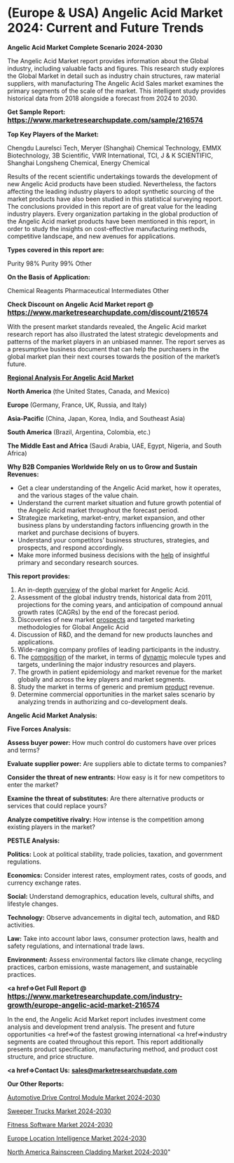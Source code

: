 # (Europe & USA) Angelic Acid Market 2024: Current and Future Trends

<strong>Angelic Acid Market Complete Scenario 2024-2030</strong>

The Angelic Acid Market report provides information about the Global industry, including valuable facts and figures. This research study explores the Global Market in detail such as industry chain structures, raw material suppliers, with manufacturing The Angelic Acid Sales market examines the primary segments of the scale of the market. This intelligent study provides historical data from 2018 alongside a forecast from 2024 to 2030.

<strong>Get Sample Report: <a href=https://www.marketresearchupdate.com/sample/216574><font size=3 color=#0000ff>https://www.marketresearchupdate.com/sample/216574</font></a></strong>

<strong>Top Key Players of the Market:</strong>

Chengdu Laurelsci Tech, Meryer (Shanghai) Chemical Technology, EMMX Biotechnology, 3B Scientific, VWR International, TCI, J & K SCIENTIFIC, Shanghai Longsheng Chemical, Energy Chemical

Results of the recent scientific undertakings towards the development of new Angelic Acid products have been studied. Nevertheless, the factors affecting the leading industry players to adopt synthetic sourcing of the market products have also been studied in this statistical surveying report. The conclusions provided in this report are of great value for the leading industry players. Every organization partaking in the global production of the Angelic Acid market products have been mentioned in this report, in order to study the insights on cost-effective manufacturing methods, competitive landscape, and new avenues for applications.

<strong>Types covered in this report are: </strong>

Purity 98%
Purity 99%
Other

<strong>On the Basis of Application:</strong>

Chemical Reagents
Pharmaceutical Intermediates
Other

<strong>Check Discount on Angelic Acid Market report @ <a href=https://www.marketresearchupdate.com/discount/216574><font size=3 color=#0000ff>https://www.marketresearchupdate.com/discount/216574</font></a></strong>

With the present market standards revealed, the Angelic Acid market research report has also illustrated the latest strategic developments and patterns of the market players in an unbiased manner. The report serves as a presumptive business document that can help the purchasers in the global market plan their next courses towards the position of the market’s future.

<strong><u><b>Regional Analysis For Angelic Acid Market</b></u></strong>

<strong><b>North America</b></strong> (the United States, Canada, and Mexico)

<strong><b>Europe </b></strong>(Germany, France, UK, Russia, and Italy)

<strong><b>Asia-Pacific</b></strong> (China, Japan, Korea, India, and Southeast Asia)

<strong><b>South America</b></strong> (Brazil, Argentina, Colombia, etc.)

<strong><b>The Middle East and Africa</b></strong> (Saudi Arabia, UAE, Egypt, Nigeria, and South Africa)

<strong>Why B2B Companies Worldwide Rely on us to Grow and Sustain Revenues:</strong>
<ul>
  <li>Get a clear understanding of the Angelic Acid market, how it operates, and the various stages of the value chain.</li>
  <li>Understand the current market situation and future growth potential of the Angelic Acid market throughout the forecast period.</li>
  <li>Strategize marketing, market-entry, market expansion, and other business plans by understanding factors influencing growth in the market and purchase decisions of buyers.</li>
  <li>Understand your competitors’ business structures, strategies, and prospects, and respond accordingly.</li>
  <li>Make more informed business decisions with the <a href=ASDF991299>help</a> of insightful primary and secondary research sources.</li>
</ul>
<strong>This report provides:</strong>
<ol>
  <li>An in-depth <a href=>overview</a> of the global market for Angelic Acid.</li>
  <li>Assessment of the global industry trends, historical data from 2011, projections for the coming years, and anticipation of compound annual growth rates (CAGRs) by the end of the forecast period.</li>
  <li>Discoveries of new market <a href=>prospects</a> and targeted marketing methodologies for Global Angelic Acid</li>
  <li>Discussion of R&amp;D, and the demand for new products launches and applications.</li>
  <li>Wide-ranging company profiles of leading participants in the industry.</li>
  <li>The <a href=ASDF881288>composition</a> of the market, in terms of <a href=>dynamic</a> molecule types and targets, underlining the major industry resources and players.</li>
  <li>The growth in patient epidemiology and market revenue for the market globally and across the key players and market segments.</li>
  <li>Study the market in terms of generic and premium <a href=>product</a> revenue.</li>
  <li>Determine commercial opportunities in the market sales scenario by analyzing trends in authorizing and co-development deals.</li>
</ol>

<strong>Angelic Acid Market Analysis:</strong>

<strong>Five Forces Analysis:</strong>

<strong>Assess buyer power:</strong> How much control do customers have over prices and terms?

<strong>Evaluate supplier power:</strong> Are suppliers able to dictate terms to companies?

<strong>Consider the threat of new entrants:</strong> How easy is it for new competitors to enter the market?

<strong>Examine the threat of substitutes:</strong> Are there alternative products or services that could replace yours?

<strong>Analyze competitive rivalry:</strong> How intense is the competition among existing players in the market?

<strong>PESTLE Analysis:</strong>

<strong>Politics:</strong> Look at political stability, trade policies, taxation, and government regulations.

<strong>Economics:</strong> Consider interest rates, employment rates, costs of goods, and currency exchange rates.

<strong>Social:</strong> Understand demographics, education levels, cultural shifts, and lifestyle changes.

<strong>Technology:</strong> Observe advancements in digital tech, automation, and R&D activities.

<strong>Law:</strong> Take into account labor laws, consumer protection laws, health and safety regulations, and international trade laws.

<strong>Environment:</strong> Assess environmental factors like climate change, recycling practices, carbon emissions, waste management, and sustainable practices.

<strong><a href=>Get Full Report</a> @ <a href=https://www.marketresearchupdate.com/industry-growth/europe-angelic-acid-market-216574><font size=3 color=#0000ff>https://www.marketresearchupdate.com/industry-growth/europe-angelic-acid-market-216574</font></a></strong>

In the end, the Angelic Acid Market report includes investment come analysis and development trend analysis. The present and future opportunities <a href=>of</a> the fastest growing international <a href=>industry</a> segments are coated throughout this report. This report additionally presents product specification, manufacturing method, and product cost structure, and price structure.

<strong><a href=><strong>Contact Us:</strong></a></strong>
<strong>sales@marketresearchupdate.com</strong>

<strong>Our Other Reports:</strong>

<a href=https://www.linkedin.com/pulse/automotive-drive-control-module-market-202-what>Automotive Drive Control Module Market 2024-2030</a>

<a href=https://www.linkedin.com/pulse/sweeper-trucks-market-sizing-up-anticipating>Sweeper Trucks Market 2024-2030</a>

<a href=https://www.linkedin.com/pulse/fitness-software-market-research-report-reveals>Fitness Software Market 2024-2030</a>

<a href=https://www.linkedin.com/pulse/europe-location-intelligence-market-report-z1cmf/>Europe Location Intelligence Market 2024-2030</a>

<a href=https://www.linkedin.com/pulse/north-america-rainscreen-cladding-market-m36ec/>North America Rainscreen Cladding Market 2024-2030</a>"
